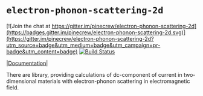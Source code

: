 # `electron-phonon-scattering-2d`
[![Join the chat at https://gitter.im/pinecrew/electron-phonon-scattering-2d](https://badges.gitter.im/pinecrew/electron-phonon-scattering-2d.svg)](https://gitter.im/pinecrew/electron-phonon-scattering-2d?utm_source=badge&utm_medium=badge&utm_campaign=pr-badge&utm_content=badge)
[![Build Status](https://travis-ci.org/pinecrew/electron-phonon-scattering-2d.svg?branch=master)](https://travis-ci.org/pinecrew/electron-phonon-scattering-2d)

|[Documentation](http://pinecrew.github.io/electron-phonon-scattering-2d/electron-phonon-scattering-2d/)|

There are library, providing calculations of dc-component of current in two-dimensional materials with electron-phonon scattering in electromagnetic field.
